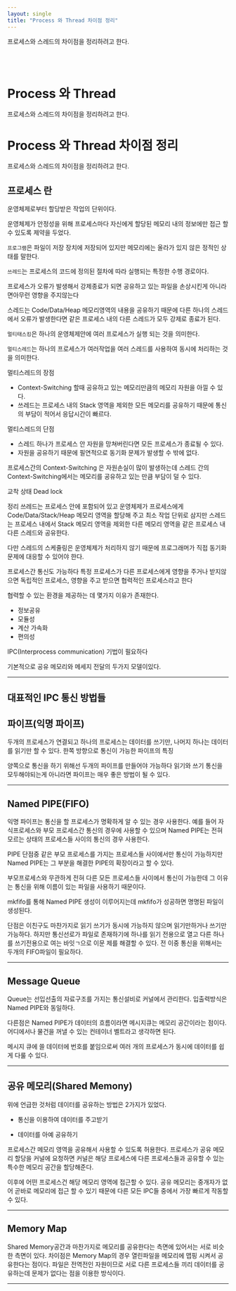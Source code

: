 ```yaml
---
layout: single
title: "Process 와 Thread 차이점 정리"
---
```


프로세스와 스레드의 차이점을 정리하려고 한다.


<br/>
<br/>

# Process 와 Thread

프로세스와 스레드의 차이점을 정리하려고 한다.

# Process 와 Thread 차이점 정리

프로세스와 스레드의 차이점을 정리하려고 한다.

## 프로세스 란
운영체제로부터 할당받은 작업의 단위이다.

운영체제가 안정성을 위해 프로세스마다 자신에게 할당된 메모리 내의 정보에만 접근 할 수 있도록 제약을 두었다.

`프로그램`은 파일이 저장 장치에 저장되어 있지만 메모리에는 올라가 있지 않은 정적인 상태를 말한다.

`쓰레드`는 프로세스의 코드에 정의된 절차에 따라 실행되는 특정한 수행 경로이다.

프로세스가 오류가 발생해서 강제종료가 되면 공유하고 있는 파일을 손상시킨게 아니라면아무런 영향을 주지않는다

스레드는 Code/Data/Heap 메모리영역의 내용을 공유하기 때문에 다른 하나의 스레드에서 오류가 발생한다면 같은 프로세스 내의 다른 스레드가 모두 강제로 종료가 된다.


`멀티태스킹`은 하나의 운영체제안에 여러 프로세스가 실행 되는 것을 의미한다.

`멀티스레드`는 하나의 프로세스가 여러작업을 여러 스레드를 사용하여 동시에 처리하는 것을 의미한다.

멀티스레드의 장점
- Context-Switching 할때 공유하고 있는 메모리만큼의 메모리 자원을 아낄 수 있다.
- 쓰레드는 프로세스 내의 Stack 영역을 제외한 모든 메모리를 공유하기 때문에 통신의 부담이 적어서 응답시간이 빠르다.

멀티스레드의 단점
- 스레드 하나가 프로세스 안 자원을 망쳐버린다면 모든 프로세스가 종료될 수 있다.
- 자원을 공유하기 때문에 필연적으로 동기화 문제가 발생할 수 밖에 없다.

프로세스간의 Context-Switching 은 자원손실이 많이 발생하는데 스레드 간의 Context-Switching에서는 메모리를 공유하고 있는 만큼 부담이 덜 수 있다.

교착 상태 Dead lock


정리
쓰레드는 프로세스 안에 포함되어 있고 운영체제가 프로세스에게 Code/Data/Stack/Heap 메모리 영역을 할당해 주고 최소 작업 단위로 삼지만 스레드는 프로세스 내에서 Stack 메모리 영역을 제외한 다른 메모리 영역을 같은 프로세스 내 다른 스레드와 공유한다.

다만 스레드의 스케줄링은 운영체제가 처리하지 않기 때문에 프로그래머가 직접 동기화 문제에 대응할 수 있어야 한다.

프로세스간 통신도 가능하다
특정 프로세스가 다른 프로세스에게 영향을 주거나 받지않으면 독립적인 프로세스, 영향을 주고 받으면 협력적인 프로세스라고 한다

협력할 수 있는 환경을 제공하는 데 몇가지 이유가 존재한다.
- 정보공유
- 모듈성
- 계산 가속화
- 편의성

IPC(Interprocess communication) 기법이 필요하다

기본적으로 공유 메모리와 메세지 전달의 두가지 모델이있다.

---------------------

## 대표적인 IPC 통신 방법들


## 파이프(익명 파이프)

두개의 프로세스가 연결되고 하나의 프로세스는 데이터를 쓰기만, 나머지 하나는 데이터를 읽기만 할 수 있다.
한쪽 방향으로 통신이 가능한 파이프의 특징

양쪽으로 통신을 하기 위해선 두개의 파이프를 만들어야 가능하다
읽기와 쓰기 통신을 모두해야되는게 아니라면 파이프는 매우 좋은 방법이 될 수 있다.

---
## Named PIPE(FIFO)

익명 파이프는 통신을 할 프로세스가 명확하게 알 수 있는 경우 사용한다.
예를 들어 자식프로세스와 부모 프로세스간 통신의 경우에 사용할 수 있으며 Named PIPE는 전혀 모르는 상태의 프로세스들 사이의 통신의 경우 사용한다.

PIPE 단점중  같은 부모 프로세스를 가지는 프로세스들 사이에서만 통신이 가능하지만 
Named PIPE는 그 부분을 해결한 PIPE의 확장이라고 할 수 있다.

부모프로세스와 무관하게 전혀 다른 모든 프로세스들 사이에서 통신이 가능한데 그 이유는 통신을 위해 이름이 있는 파일을 사용하기 때문이다.

mkfifo를 통해 Named PIPE 생성이 이루어지는데 mkfifo가 성공하면 명명된 파일이 생성된다.

단점은 이친구도 마찬가지로 읽기 쓰기가 동시에 가능하지 않으며 읽기만하거나 쓰기만 가능하다.
하지만 통신선로가 파일로 존재하기에 하나를 읽기 전용으로 열고 다른 하나를 쓰기전용으로 여는 바잇ㄱ으로 이문 제를 해결할 수 있다.
전 이중 통신을 위해서는 두개의 FIFO파일이 필요하다.

---

## Message Queue
Queue는 선입선출의 자료구조를 가지는 통신설비로 커널에서 관리한다.
입출력방식은 Named PIPE와 동일하다.

다른점은 Named PIPE가 데이터의 흐름이라면 메시지큐는 메모리 공간이라는 점이다.
어디에서나 물건을 꺼낼 수 있는 컨테이너 벨트라고 생각하면 된다.

메시지 큐에 쓸 데이터에 번호를 붙임으로써 여러 개의 프로세스가 동시에 데이터를 쉽게 다룰 수 있다.

----
## 공유 메모리(Shared Memony)
위에 언급한 것처럼 데이터를 공유하는 방법은 2가지가 있었다.

- 통신을 이용하여 데이터를 주고받기

- 데이터를 아예 공유하기

프로세스간 메모리 영역을 공유해서 사용할 수 있도록 허용한다. 프로세스가 공유 메모리 할당을 커널에 요청하면 커널은 해당 프로세스에 다른 프로세스들과 공유할 수 있는 특수한 메모리 공간을 할당해준다.

이후에 어떤 프로세스건 해당 메모리 영역에 접근할 수 있다.
공유 메모리는 중개자가 없어 곧바로 메모리에 접근 할 수 있기 때문에 다른 모든 IPC들 중에서 가장 빠르게 작동할 수 있다.

-----

## Memory Map

Shared Memory공간과 마찬가지로 메모리를 공유한다는 측면에 있어서는 서로 비슷한 측면이 있다. 차이점은 Memory Map의 경우 열린파일을 메모리에 맵핑 시켜서 공유한다는 점이다. 파일은 전역전인 자원이므로 서로 다른 프로세스들 끼리 데이터를 공유하는데 문제가 없다는 점을 이용한 방식이다.

---

 

